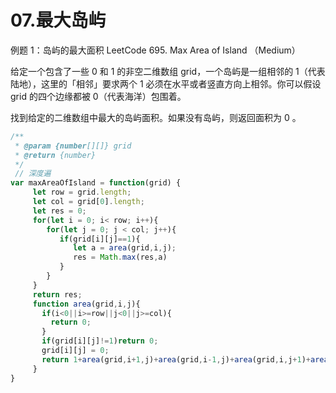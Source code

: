 # 07.最大岛屿

例题 1：岛屿的最大面积 LeetCode 695. Max Area of Island （Medium）

给定一个包含了一些 0 和 1 的非空二维数组 grid，一个岛屿是一组相邻的 1（代表陆地），这里的「相邻」要求两个 1 必须在水平或者竖直方向上相邻。你可以假设 grid 的四个边缘都被 0（代表海洋）包围着。

找到给定的二维数组中最大的岛屿面积。如果没有岛屿，则返回面积为 0 。

```javascript
/**
 * @param {number[][]} grid
 * @return {number}
 */
 // 深度遍
var maxAreaOfIsland = function(grid) {
     let row = grid.length;
     let col = grid[0].length;
     let res = 0;
     for(let i = 0; i< row; i++){
        for(let j = 0; j < col; j++){
           if(grid[i][j]==1){
              let a = area(grid,i,j);
              res = Math.max(res,a)
           }
        }
     }
     return res;
     function area(grid,i,j){
       if(i<0||i>=row||j<0||j>=col){
         return 0;
       }
       if(grid[i][j]!=1)return 0;
       grid[i][j] = 0;
       return 1+area(grid,i+1,j)+area(grid,i-1,j)+area(grid,i,j+1)+area(grid,i,j-1)
     }
}
```
